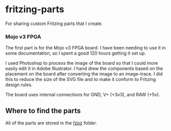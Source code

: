 # fritzing-parts
For sharing custom Fritzing parts that I create.

### Mojo v3 FPGA
The first part is for the Mojo v3 FPGA board. I have been needing to use it in some documentation, so I spent a good 120 hours getting it set up.

I used Photoshop to process the image of the board so that I could more easily edit it in Adobe Illustrator. I hand drew the components based on the placement on the board after converting the image to an image-trace. I did this to reduce the size of the SVG file and to make it conform to Fritzing design rules.

The board uses internal connections for GND, V+ (+3v3), and RAW (+5v).

## Where to find the parts

All of the parts are stored in the [fzpz](./tree/master/fzpz) folder.
